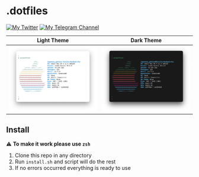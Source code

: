 # .dotfiles

[![My Twitter](https://img.shields.io/badge/Follow%20Me-0a0a0a.svg?style=flat&colorA=0a0a0a&logo=twitter)](https://twitter.com/japanese_goblin) [![My Telegram Channel](https://img.shields.io/badge/Read%20My%20Blog-0a0a0a.svg?style=flat&colorA=0a0a0a&logo=telegram)](https://t.me/japanese_goblinn_mind)

Light Theme             |  Dark Theme
:-------------------------:|:-------------------------:
![Light Theme](media/light.jpg)  |  ![Dark Theme](media/dark.jpg)

## Install

⚠️ **To make it work please use `zsh`**

1. Clone this repo in any directory
2. Run `install.sh` and script will do the rest
3. If no errors occurred everything is ready to use
